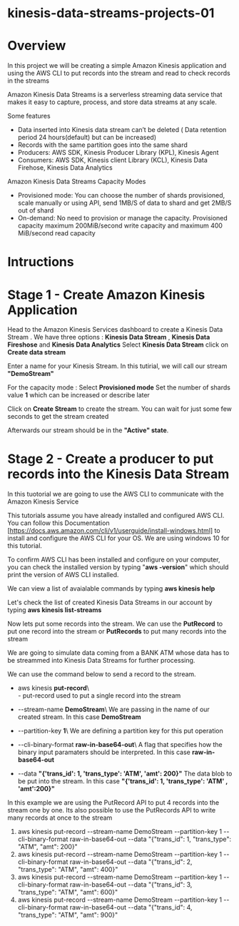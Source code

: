 # kinesis-data-streams-projects-01

# Overview

In this project we will be creating a simple Amazon Kinesis application and using the AWS CLI to put records into the stream and read to check records in the streams

Amazon Kinesis Data Streams is a serverless streaming data service that makes it easy to capture, process, and store data streams at any scale.

Some features
- Data inserted into Kinesis data stream can’t be deleted ( Data retention period 24 hours(default) but can be increased) 
- Records with the same partition goes into the same shard
- Producers: AWS SDK, Kinesis Producer Library (KPL), Kinesis Agent
- Consumers: AWS SDK, Kinesis client Library (KCL), Kinesis Data Firehose, Kinesis Data Analytics

Amazon Kinesis Data Streams Capacity Modes
- Provisioned mode: You can choose the number of shards provisioned, scale manually or using API, send 1MB/S of data to shard and get 2MB/S out of shard
- On-demand: No need to provision or manage the capacity. Provisioned capacity maximum 200MiB/second write capacity and maximum 400 MiB/second read capacity

# Intructions 

# Stage 1 - Create Amazon Kinesis Application

Head to the Amazon Kinesis Services dashboard to create a Kinesis Data Stream . 
We have three options : **Kinesis Data Stream** , **Kinesis Data Fireshose** and **Kinesis Data Analytics**
Select **Kinesis Data Stream** 
click on **Create data stream**

Enter a name for your Kinesis Stream. In this tutirial, we will call our stream **"DemoStream"**

For the capacity mode : Select **Provisioned mode** 
Set the number of shards value **1** which can be increased or describe later

Click on **Create Stream** to create the stream. You can wait for just some few seconds to get the stream created

Afterwards our stream should be in the **"Active" state**.

# Stage 2 - Create a producer to put records into the Kinesis Data Stream
In this tuotorial we are going to use the AWS CLI to communicate with the Amazon Kinesis Service

This tutorials assume you have already installed and configured AWS CLI.
You can follow this Documentation [https://docs.aws.amazon.com/cli/v1/userguide/install-windows.html] to install and configure the AWS CLI for your OS. We are using windows 10 for this tutorial. 

To confirm AWS CLI has been installed and configure on your computer, you can check the installed version by typing "**aws -version**" which should print the version 
of AWS CLI installed.

We can view a list of avaialable commands by typing **aws kinesis help**

Let's check the list of created Kinesis Data Streams in our account by typing  **aws kinesis list-streams**

Now lets put some records into the stream. 
We can use the **PutRecord** to put one record into the stream or **PutRecords** to put many records into the stream

We are going to simulate data coming from a BANK ATM whose data has to be streammed into Kinesis Data Streams for further processing. 

We can use the command below to send a record to the stream.


 - aws kinesis  **put-record**\        <br />-                            put-record used to put a single record into the stream

 - --stream-name  **DemoStream**\                                   We are passing in the name of our created stream. In this case **DemoStream**

 - --partition-key  **1**\                                          We are defining a partition key for this put operation

 - --cli-binary-format  **raw-in-base64-out**\                      A flag that specifies how the binary input paramaters should be interpreted. In this case **raw-in-                                                                     base64-out**

 - --data **"{'trans_id': 1, 'trans_type': 'ATM', 'amt': 200}"**    The data blob to be put into the stream. In this case **"{'trans_id': 1, 'trans_type': 'ATM' ,                                                                         'amt':200}"**
 

In this example we are using the PutRecord API to put 4 records into the stream one by one. Its also possible to use the PutRecords API to write many records at once   to the stream 
 1. aws kinesis put-record --stream-name DemoStream --partition-key 1 --cli-binary-format raw-in-base64-out --data "{"trans_id": 1, "trans_type": "ATM", "amt":   200}"
 2. aws kinesis put-record --stream-name DemoStream --partition-key 1 --cli-binary-format raw-in-base64-out --data "{"trans_id": 2, "trans_type": "ATM", "amt":   400}"
 3. aws kinesis put-record --stream-name DemoStream --partition-key 1 --cli-binary-format raw-in-base64-out --data "{"trans_id": 3, "trans_type": "ATM", "amt":   600}"
 4. aws kinesis put-record --stream-name DemoStream --partition-key 1 --cli-binary-format raw-in-base64-out --data "{"trans_id": 4, "trans_type": "ATM", "amt":   900}"
 
 






